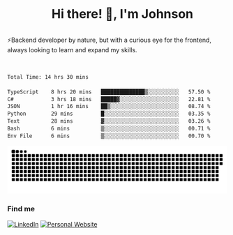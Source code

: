 <div id="user-content-toc">
  <ul align="center">
    <summary><h1 style="display: inline-block">Hi there! 👋, I'm Johnson</h1></summary>
  </ul>
</div>

⚡Backend developer by nature, but with a curious eye for the frontend, always looking to learn and expand my skills.

<br>


<!--START_SECTION:waka-->

```txt
Total Time: 14 hrs 30 mins

TypeScript    8 hrs 20 mins   ██████████████▒░░░░░░░░░░   57.50 %
C#            3 hrs 18 mins   █████▓░░░░░░░░░░░░░░░░░░░   22.81 %
JSON          1 hr 16 mins    ██▒░░░░░░░░░░░░░░░░░░░░░░   08.74 %
Python        29 mins         █░░░░░░░░░░░░░░░░░░░░░░░░   03.35 %
Text          28 mins         ▓░░░░░░░░░░░░░░░░░░░░░░░░   03.26 %
Bash          6 mins          ▒░░░░░░░░░░░░░░░░░░░░░░░░   00.71 %
Env File      6 mins          ▒░░░░░░░░░░░░░░░░░░░░░░░░   00.70 %
```

<!--END_SECTION:waka-->

<picture>
  <source  srcset="https://github.com/joshwambere/joshwambere/blob/output/github-contribution-grid-snake-dark.svg?palette=github-dark">
  <source  srcset="https://github.com/joshwambere/joshwambere/blob/output/github-contribution-grid-snake.svg">
  <img alt="github contribution grid snake animation" src="https://github.com/joshwambere/joshwambere/blob/output/github-contribution-grid-snake.svg">
</picture>

### Find me
<a href="https://www.linkedin.com/in/dusabe-johnson" target="_blank"><img src="https://img.shields.io/badge/LinkedIn-%230077B5.svg?&style=flat&logo=linkedin&logoColor=white" alt="LinkedIn"></a>
‎‎ [![Personal Website](https://img.shields.io/badge/visit-Johnsonis.me-blue)](https://johnsonis.me/)
